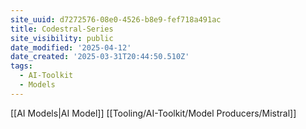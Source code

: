 ```yaml
---
site_uuid: d7272576-08e0-4526-b8e9-fef718a491ac
title: Codestral-Series
site_visibility: public
date_modified: '2025-04-12'
date_created: '2025-03-31T20:44:50.510Z'
tags:
  - AI-Toolkit
  - Models
---
```




















































[[AI Models|AI Model]]
[[Tooling/AI-Toolkit/Model Producers/Mistral]]